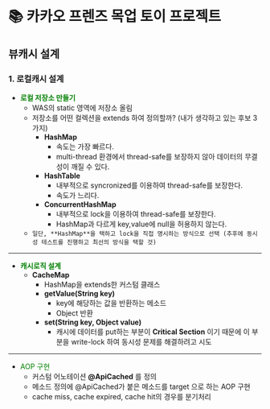 # :books: 카카오 프렌즈 목업 토이 프로젝트

## 뷰캐시 설계
### 1. 로컬캐시 설계
+ <span style="color:green">**로컬 저장소 만들기**</span>
    * WAS의 static 영역에 저장소 올림 
    * 저장소를 어떤 컬렉션을 extends 하여 정의할까? (내가 생각하고 있는 후보 3가지)
        * **HashMap**
            - 속도는 가장 빠르다.
            - multi-thread 환경에서 thread-safe를 보장하지 않아 데이터의 무결성이 깨질 수 있다.
        * **HashTable**
            - 내부적으로 syncronized를 이용하여 thread-safe를 보장한다.
            - 속도가 느리다.
        * **ConcurrentHashMap**
            - 내부적으로 lock을 이용하여 thread-safe를 보장한다.
            - HashMap과 다르게 key,value에 null을 허용하지 않는다.
    * `일단, **HashMap**을 택하고 lock을 직접 명시하는 방식으로 선택 (추후에 동시성 테스트를 진행하고 최선의 방식을 택할 것)`
---    
+ <span style="color:green">**캐시로직 설계**</span>
    * **CacheMap**
        * HashMap을 extends한 커스텀 클래스
        * **getValue(String key)**
            * key에 해당하는 값을 반환하는 메소드
            * Object 반환
        * **set(String key, Object value)**
            * 캐시에 데이터를 put하는 부분이 **Critical Section** 이기 때문에 이 부분을 write-lock 하여 동시성 문제를 해결하려고 시도
---
+ <span style="color:green">AOP 구현</span>
    * 커스텀 어노테이션 **@ApiCached** 를 정의
    * 메소드 정의에 @ApiCached가 붙은 메소드를 target 으로 하는 AOP 구현
    * cache miss, cache expired, cache hit의 경우를 분기처리
